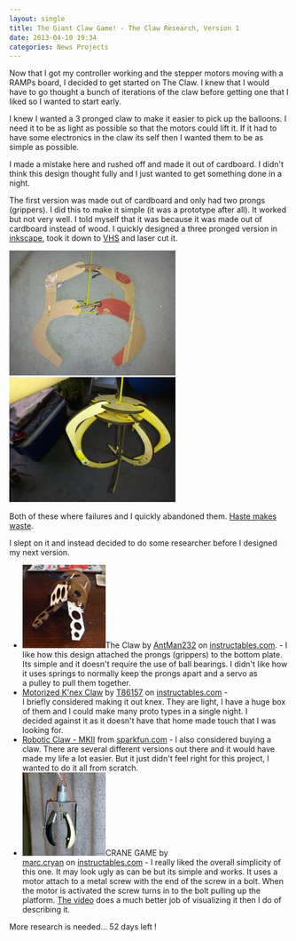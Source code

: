 ```yaml
---
layout: single
title: The Giant Claw Game! - The Claw Research, Version 1
date: 2013-04-10 19:34
categories: News Projects
---
```

Now that I got my controller working and the stepper motors moving with a RAMPs board, I decided to get started on The Claw. I knew that I would have to go thought a bunch of iterations of the claw before getting one that I liked so I wanted to start early.

I knew I wanted a 3 pronged claw to make it easier to pick up the balloons. I need it to be as light as possible so that the motors could lift it. If it had to have some electronics in the claw its self then I wanted them to be as simple as possible.

I made a mistake here and rushed off and made it out of cardboard. I didn't think this design thought fully and I just wanted to get something done in a night.

The first version was made out of cardboard and only had two prongs (grippers). I did this to make it simple (it was a prototype after all). It worked but not very well. I told myself that it was because it was made out of cardboard instead of wood. I quickly designed a three pronged version in <a href="http://inkscape.org/">inkscape</a>, took it down to <a href="http://vancouver.hackspace.ca/wp/">VHS</a> and laser cut it.

<a href="/public/uploads/2013/04/2013-04-10-19.30.02.jpg"><a href="/public/uploads/2013/04/2013-04-10-19.25.47.jpg"><img class="alignnone size-medium wp-image-3229" alt="Cardboard claw" src="/public/uploads/2013/04/2013-04-10-19.25.47-300x225.jpg" width="300" height="225" /></a> <img class="alignnone size-medium wp-image-3230" alt="Wooden claw" src="/public/uploads/2013/04/2013-04-10-19.30.02-300x225.jpg" width="300" height="225" /></a>

Both of these where failures and I quickly abandoned them. <a href="http://en.wiktionary.org/wiki/haste_makes_waste">Haste makes waste</a>.

I slept on it and instead decided to do some researcher before I designed my next version.
<ul>
	<li><a href="/public/uploads/2013/04/FIPDAOWGLFU0NAK.LARGE_.jpg"><img class="alignright size-thumbnail wp-image-3227" alt="3 prong claw" src="/public/uploads/2013/04/FIPDAOWGLFU0NAK.LARGE_-150x150.jpg" width="150" height="150" /></a>The Claw by <a href="http://www.instructables.com/member/AntMan232/">AntMan232</a> on <a href="http://www.instructables.com">instructables.com</a>. - I like how this design attached the prongs (grippers) to the bottom plate. Its simple and it doesn't require the use of ball bearings. I didn't like how it uses springs to normally keep the prongs apart and a servo as a pulley to pull them together.</li>
	<li><a href="http://www.instructables.com/id/Motorized-Knex-Claw/?ALLSTEPS">Motorized K'nex Claw</a> by <a href="http://www.instructables.com/member/T86157/">T86157</a> on <a href="http://www.instructables.com">instructables.com</a> - I briefly considered making it out knex. They are light, I have a huge box of them and I could make many proto types in a single night. I decided against it as it doesn't have that home made touch that I was looking for.</li>
	<li><a href="https://www.sparkfun.com/products/11524">Robotic Claw - MKII</a> from <a href="https://www.sparkfun.com">sparkfun.com</a> - I also considered buying a claw. There are several different versions out there and it would have made my life a lot easier. But it just didn't feel right for this project, I wanted to do it all from scratch.</li>
	<li><a href="http://www.instructables.com/id/CRANE-GAME/"><a href="/public/uploads/2013/04/FN3CJJKG5KP7J36.LARGE_.jpg"><img class="size-thumbnail wp-image-3228 alignright" alt="Screw 2 prong claw " src="/public/uploads/2013/04/FN3CJJKG5KP7J36.LARGE_-150x150.jpg" width="150" height="150" /></a>CRANE GAME</a> by <a href="http://www.instructables.com/member/marc.cryan/">marc.cryan</a> on <a href="http://www.instructables.com">instructables.com</a> - I really liked the overall simplicity of this one. It may look ugly as can be but its simple and works. It uses a motor attach to a metal screw with the end of the screw in a bolt. When the motor is activated the screw turns in to the bolt pulling up the platform. <a href="http://www.youtube.com/watch?feature=player_embedded&amp;v=aFUsb4oa33U">The video</a> does a much better job of visualizing it then I do of describing it.</li>
</ul>
More research is needed... 52 days left !
